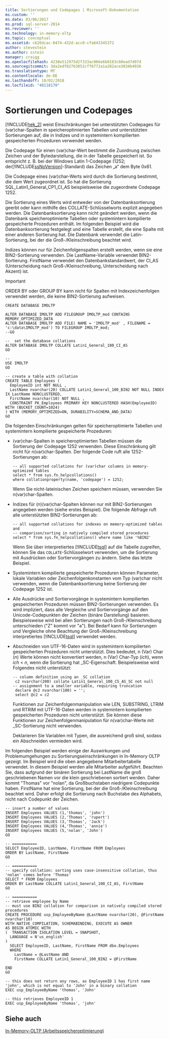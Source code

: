 ```yaml
---
title: Sortierungen und Codepages | Microsoft-Dokumentation
ms.custom: ''
ms.date: 03/06/2017
ms.prod: sql-server-2014
ms.reviewer: ''
ms.technology: in-memory-oltp
ms.topic: conceptual
ms.assetid: c626dcac-0474-432d-acc0-cfa643345372
author: stevestein
ms.author: sstein
manager: craigg
ms.openlocfilehash: 4238e512975d2f333ac066e6b0183c60ead7d97d
ms.sourcegitcommit: 3da2edf82763852cff6772a1a282ace3034b4936
ms.translationtype: MT
ms.contentlocale: de-DE
ms.lasthandoff: 10/02/2018
ms.locfileid: "48118170"
---
```

# <a name="collations-and-code-pages"></a>Sortierungen und Codepages
  [!INCLUDE[hek_2](../includes/hek-2-md.md)] weist Einschränkungen bei unterstützten Codepages für (var)char-Spalten in speicheroptimierten Tabellen und unterstützten Sortierungen auf, die in Indizes und in systemintern kompilierten gespeicherten Prozeduren verwendet werden.  
  
 Die Codepage für einen (var)char-Wert bestimmt die Zuordnung zwischen Zeichen und der Bytedarstellung, die in der Tabelle gespeichert ist. So entspricht z. B. bei der Windows Latin 1-Codepage (1252; der[!INCLUDE[ssNoVersion](../includes/ssnoversion-md.md)]-Standard) das Zeichen „a“ dem Byte 0x61.  
  
 Die Codepage eines (var)char-Werts wird durch die Sortierung bestimmt, die dem Wert zugeordnet ist. So hat die Sortierung SQL_Latin1_General_CP1_CI_AS beispielsweise die zugeordnete Codepage 1252.  
  
 Die Sortierung eines Werts wird entweder von der Datenbanksortierung geerbt oder kann mithilfe des COLLATE-Schlüsselworts explizit angegeben werden. Die Datenbanksortierung kann nicht geändert werden, wenn die Datenbank speicheroptimierte Tabellen oder systemintern kompilierte gespeicherte Prozeduren enthält. Im folgenden Beispiel wird die Datenbanksortierung festgelegt und eine Tabelle erstellt, die eine Spalte mit einer anderen Sortierung hat. Die Datenbank verwendet die Latin-Sortierung, bei der die Groß-/Kleinschreibung beachtet wird.  
  
 Indizes können nur für Zeichenfolgenspalten erstellt werden, wenn sie eine BIN2-Sortierung verwenden. Die LastName-Variable verwendet BIN2-Sortierung. FirstName verwendet den Datenbankstandardwert, der CI_AS (Unterscheidung nach Groß-/Kleinschreibung, Unterscheidung nach Akzent) ist.  
  
> [!IMPORTANT]  
>  ORDER BY oder GROUP BY kann nicht für Spalten mit Indexzeichenfolgen verwendet werden, die keine BIN2-Sortierung aufweisen.  
  
```tsql  
CREATE DATABASE IMOLTP  
  
ALTER DATABASE IMOLTP ADD FILEGROUP IMOLTP_mod CONTAINS MEMORY_OPTIMIZED_DATA  
ALTER DATABASE IMOLTP ADD FILE( NAME = 'IMOLTP_mod' , FILENAME = 'c:\data\IMOLTP_mod') TO FILEGROUP IMOLTP_mod;  
--GO  
  
--  set the database collations  
ALTER DATABASE IMOLTP COLLATE Latin1_General_100_CI_AS  
GO  
  
--  
USE IMOLTP   
GO  
  
-- create a table with collation  
CREATE TABLE Employees (  
  EmployeeID int NOT NULL ,   
  LastName nvarchar(20) COLLATE Latin1_General_100_BIN2 NOT NULL INDEX IX_LastName NONCLUSTERED,   
  FirstName nvarchar(10) NOT NULL ,  
  CONSTRAINT PK_Employees PRIMARY KEY NONCLUSTERED HASH(EmployeeID)  WITH (BUCKET_COUNT=1024)  
) WITH (MEMORY_OPTIMIZED=ON, DURABILITY=SCHEMA_AND_DATA)  
GO  
```  
  
 Die folgenden Einschränkungen gelten für speicheroptimierte Tabellen und systemintern kompilierte gespeicherte Prozeduren:  
  
-   (var)char-Spalten in speicheroptimierten Tabellen müssen die Sortierung der Codepage 1252 verwenden. Diese Einschränkung gilt nicht für n(var)char-Spalten. Der folgende Code ruft alle 1252-Sortierungen ab:  
  
    ```tsql  
    -- all supported collations for (var)char columns in memory-optimized tables  
    select * from sys.fn_helpcollations()  
    where collationproperty(name, 'codepage') = 1252;  
    ```  
  
     Wenn Sie nicht-lateinischen Zeichen speichern müssen, verwenden Sie n(var)char-Spalten.  
  
-   Indizes für (n)(var)char-Spalten können nur mit BIN2-Sortierungen angegeben werden (siehe erstes Beispiel). Die folgende Abfrage ruft alle unterstützten BIN2-Sortierungen ab:  
  
    ```tsql  
    -- all supported collations for indexes on memory-optimized tables and   
    -- comparison/sorting in natively compiled stored procedures  
    select * from sys.fn_helpcollations() where name like '%BIN2'  
    ```  
  
     Wenn Sie über interpretiertes [!INCLUDE[tsql](../includes/tsql-md.md)] auf die Tabelle zugreifen, können Sie das `COLLATE`-Schlüsselwort verwenden, um die Sortierung mit Ausdrücken oder Sortiervorgängen zu ändern. Siehe das letzte Beispiel.  
  
-   Systemintern kompilierte gespeicherte Prozeduren können Parameter, lokale Variablen oder Zeichenfolgenkonstanten vom Typ (var)char nicht verwenden, wenn die Datenbanksortierung keine Sortierung der Codepage 1252 ist.  
  
-   Alle Ausdrücke und Sortiervorgänge in systemintern kompilierten gespeicherten Prozeduren müssen BIN2-Sortierungen verwenden. Es wird impliziert, dass alle Vergleiche und Sortiervorgänge auf den Unicode-Codepunkten der Zeichen (binäre Darstellung) basieren. Beispielsweise wird bei allen Sortierungen nach Groß-/Kleinschreibung unterschieden ("Z" kommt vor "a"). Bei Bedarf kann für Sortierungen und Vergleiche ohne Beachtung der Groß-/Kleinschreibung interpretiertes [!INCLUDE[tsql](../includes/tsql-md.md)] verwendet werden.  
  
-   Abschneiden von UTF-16-Daten wird in systemintern kompilierten gespeicherten Prozeduren nicht unterstützt. Dies bedeutet, n (Var) Char (*n*) Werte können nicht konvertiert werden, n (Var) Char-Typ (*ich*), wenn *ich* < *n*, wenn die Sortierung hat _SC-Eigenschaft. Beispielsweise wird Folgendes nicht unterstützt:  
  
    ```tsql  
    -- column definition using an _SC collation  
     c2 nvarchar(200) collate Latin1_General_100_CS_AS_SC not null   
    -- assignment to a smaller variable, requiring truncation  
     declare @c2 nvarchar(100) = '';  
     select @c2 = c2  
    ```  
  
     Funktionen zur Zeichenfolgenmanipulation wie LEN, SUBSTRING, LTRIM und RTRIM mit UTF-16-Daten werden in systemintern kompilierten gespeicherten Prozeduren nicht unterstützt. Sie können diese Funktionen zur Zeichenfolgenmanipulation für n(var)char-Werte mit _SC-Sortierung nicht verwenden.  
  
     Deklarieren Sie Variablen mit Typen, die ausreichend groß sind, sodass ein Abschneiden vermieden wird.  
  
 Im folgenden Beispiel werden einige der Auswirkungen und Problemumgehungen zu Sortierungseinschränkungen in In-Memory OLTP gezeigt. Im Beispiel wird die oben angegebene Mitarbeitertabelle verwendet. In diesem Beispiel werden alle Mitarbeiter aufgeführt. Beachten Sie, dass aufgrund der binären Sortierung bei LastName die groß geschriebenen Namen vor die klein geschriebenen sortiert werden. Daher kommt "Thomas" vor "nolan", da Großbuchstaben niedrigere Codepunkte haben. FirstName hat eine Sortierung, bei der die Groß-/Kleinschreibung beachtet wird. Daher erfolgt die Sortierung nach Buchstabe des Alphabets, nicht nach Codepunkt der Zeichen.  
  
```tsql  
-- insert a number of values  
INSERT Employees VALUES (1,'thomas', 'john')  
INSERT Employees VALUES (2,'Thomas', 'rupert')  
INSERT Employees VALUES (3,'Thomas', 'Jack')  
INSERT Employees VALUES (4,'Thomas', 'annie')  
INSERT Employees VALUES (5,'nolan', 'John')  
GO  
  
-- ===========  
SELECT EmployeeID, LastName, FirstName FROM Employees  
ORDER BY LastName, FirstName  
GO  
  
-- ===========  
-- specify collation: sorting uses case-insensitive collation, thus 'nolan' comes before 'Thomas'  
SELECT * FROM Employees  
ORDER BY LastName COLLATE Latin1_General_100_CI_AS, FirstName  
GO  
  
-- ===========  
-- retrieve employee by Name  
-- must use BIN2 collation for comparison in natively compiled stored procedures  
CREATE PROCEDURE usp_EmployeeByName @LastName nvarchar(20), @FirstName nvarchar(10)  
WITH NATIVE_COMPILATION, SCHEMABINDING, EXECUTE AS OWNER  
AS BEGIN ATOMIC WITH   
(  TRANSACTION ISOLATION LEVEL = SNAPSHOT,  
  LANGUAGE = N'us_english'  
)  
  SELECT EmployeeID, LastName, FirstName FROM dbo.Employees  
  WHERE   
    LastName = @LastName AND  
    FirstName COLLATE Latin1_General_100_BIN2 = @FirstName  
  
END  
GO  
  
-- this does not return any rows, as EmployeeID 1 has first name 'john', which is not equal to 'John' in a binary collation  
EXEC usp_EmployeeByName 'thomas', 'John'  
  
-- this retrieves EmployeeID 1  
EXEC usp_EmployeeByName 'thomas', 'john'  
```  
  
## <a name="see-also"></a>Siehe auch  
 [In-Memory-OLTP &#40;Arbeitsspeicheroptimierung&#41;](../relational-databases/in-memory-oltp/in-memory-oltp-in-memory-optimization.md)  
  
  
